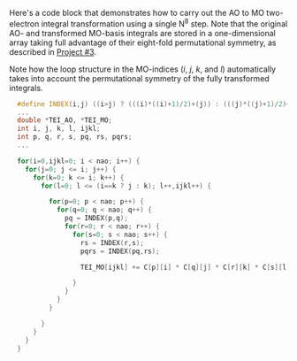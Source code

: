 Here's a code block that demonstrates how to carry out the AO to MO two-electron integral transformation using a single N<sup>8</sup> step.  Note that the original AO- and transformed MO-basis integrals are stored in a one-dimensional array taking full advantage of their eight-fold permutational symmetry, as described in [Project #3](../Project%2303).

Note how the loop structure in the MO-indices (*i*, *j*, *k*, and *l*) automatically takes into account the permutational symmetry of the fully transformed integrals.

```c++
  #define INDEX(i,j) ((i>j) ? (((i)*((i)+1)/2)+(j)) : (((j)*((j)+1)/2)+(i)))
  ...
  double *TEI_AO, *TEI_MO;
  int i, j, k, l, ijkl;
  int p, q, r, s, pq, rs, pqrs;
  ...

  for(i=0,ijkl=0; i < nao; i++) {
    for(j=0; j <= i; j++) {
      for(k=0; k <= i; k++) {
        for(l=0; l <= (i==k ? j : k); l++,ijkl++) {

          for(p=0; p < nao; p++) {
            for(q=0; q < nao; q++) {
              pq = INDEX(p,q);
              for(r=0; r < nao; r++) {
                for(s=0; s < nao; s++) {
                  rs = INDEX(r,s);
                  pqrs = INDEX(pq,rs);

                  TEI_MO[ijkl] += C[p][i] * C[q][j] * C[r][k] * C[s][l] * TEI_AO[pqrs];

                }
              }
            }
          }

        }
      }
    }
  }
```
